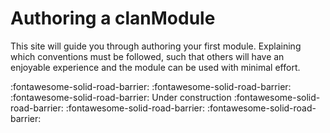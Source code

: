 # Authoring a clanModule

This site will guide you through authoring your first module. Explaining which conventions must be followed, such that others will have an enjoyable experience and the module can be used with minimal effort.

:fontawesome-solid-road-barrier: :fontawesome-solid-road-barrier: :fontawesome-solid-road-barrier:
Under construction
:fontawesome-solid-road-barrier: :fontawesome-solid-road-barrier: :fontawesome-solid-road-barrier:
